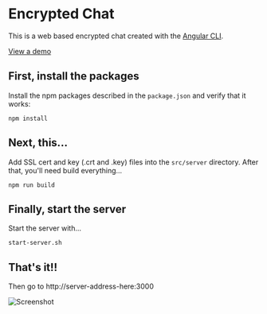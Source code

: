# Encrypted Chat
This is a web based encrypted chat created with the [Angular CLI](https://cli.angular.io/).

[View a demo](https://cup.plan8home.com:3000/)

## First, install the packages
Install the npm packages described in the `package.json` and verify that it works:

```shell
npm install
```

## Next, this...
Add SSL cert and key (.crt and .key) files into the `src/server` directory. After
that, you'll need build everything...

```shell
npm run build
```

## Finally, start the server
Start the server with...
```shell
start-server.sh
```

## That's it!!
Then go to http://server-address-here:3000

![Screenshot](https://raw.githubusercontent.com/plan8studios/encrypted-chat/master/screenshot.png)
